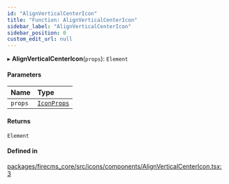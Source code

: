```yaml
---
id: "AlignVerticalCenterIcon"
title: "Function: AlignVerticalCenterIcon"
sidebar_label: "AlignVerticalCenterIcon"
sidebar_position: 0
custom_edit_url: null
---
```


▸ **AlignVerticalCenterIcon**(`props`): `Element`

#### Parameters

| Name | Type |
| :------ | :------ |
| `props` | [`IconProps`](../types/IconProps.md) |

#### Returns

`Element`

#### Defined in

[packages/firecms_core/src/icons/components/AlignVerticalCenterIcon.tsx:3](https://github.com/FireCMSco/firecms/blob/d45f3739/packages/firecms_core/src/icons/components/AlignVerticalCenterIcon.tsx#L3)
